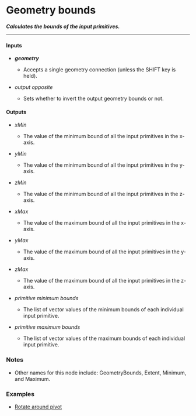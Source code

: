 # Geometry bounds

**_Calculates the bounds of the input primitives._**

---


#### Inputs

* **_geometry_**

  * Accepts a single geometry connection (unless the SHIFT key is held).

* _output opposite_

  * Sets whether to invert the output geometry bounds or not.


#### Outputs

* _xMin_

  * The value of the minimum bound of all the input primitives in the x-axis.

* _yMin_

  * The value of the minimum bound of all the input primitives in the y-axis.

* _zMin_

  * The value of the minimum bound of all the input primitives in the z-axis.

* _xMax_

  * The value of the maximum bound of all the input primitives in the x-axis.

* _yMax_

  * The value of the maximum bound of all the input primitives in the y-axis.

* _zMax_

  * The value of the maximum bound of all the input primitives in the z-axis.

* _primitive minimum bounds_

  * The list of vector values of the minimum bounds of each individual input primitive.

* _primitive maximum bounds_

  * The list of vector values of the maximum bounds of each individual input primitive.


### Notes



* Other names for this node include: GeometryBounds, Extent, Minimum, and Maximum.


### Examples



* <a href="https://creator.trimble.com/graph?assetURI=whp:88c3c301-2ad3-49ed-8bf4-caa94973665d&version=latest" target="_blank">Rotate around pivot</a>
